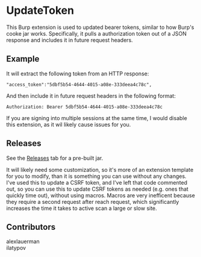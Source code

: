 # UpdateToken
This Burp extension is used to updated bearer tokens, similar to how Burp's cooke jar works. Specifically, it pulls a authorization token out of a JSON response and includes it in future request headers.

## Example
It will extract the following token from an HTTP response:
```
"access_token":"5dbf5b54-4644-4015-a08e-333deea4c78c",
```

And then include it in future request headers in the following format:
```
Authorization: Bearer 5dbf5b54-4644-4015-a08e-333deea4c78c
```

If you are signing into multiple sessions at the same time, I would disable this extension, as it wil likely cause issues for you.

## Releases
See the [Releases](https://github.com/alexlauerman/UpdateToken/releases) tab for a pre-built jar.

It will likely need some customization, so it's more of an extension template for you to modify, than it is something you can use without any changes. I've used this to update a CSRF token, and I've left that code commented out, so you can use this to update CSRF tokens as needed (e.g. ones that quickly time out), without using macros. Macros are very inefficent because they require a second request after reach request, which significantly increases the time it takes to active scan a large or slow site.

## Contributors
alexlauerman  
ilatypov  
